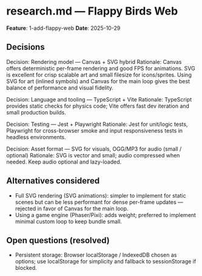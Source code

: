 # research.md — Flappy Birds Web

**Feature**: 1-add-flappy-web
**Date**: 2025-10-29

## Decisions

Decision: Rendering model — Canvas + SVG hybrid
Rationale: Canvas offers deterministic per-frame rendering and good FPS for animations.
SVG is excellent for crisp scalable art and small filesize for icons/sprites. Using
SVG for art (inlined symbols) and Canvas for the main loop gives the best balance of
performance and visual fidelity.

Decision: Language and tooling — TypeScript + Vite
Rationale: TypeScript provides static checks for physics code; Vite offers fast dev
iteration and small production builds.

Decision: Testing — Jest + Playwright
Rationale: Jest for unit/logic tests, Playwright for cross-browser smoke and input
responsiveness tests in headless environments.

Decision: Asset format — SVG for visuals, OGG/MP3 for audio (small / optional)
Rationale: SVG is vector and small; audio compressed when needed. Keep audio optional
and lazy-loaded.

## Alternatives considered
- Full SVG rendering (SVG animations): simpler to implement for static scenes but can be
  less performant for dense per-frame updates — rejected in favor of Canvas for the
  main loop.
- Using a game engine (Phaser/Pixi): adds weight; preferred to implement minimal
  custom loop to keep bundle small.

## Open questions (resolved)
- Persistent storage: Browser localStorage / IndexedDB chosen as options; use localStorage
  for simplicity and fallback to sessionStorage if blocked.


